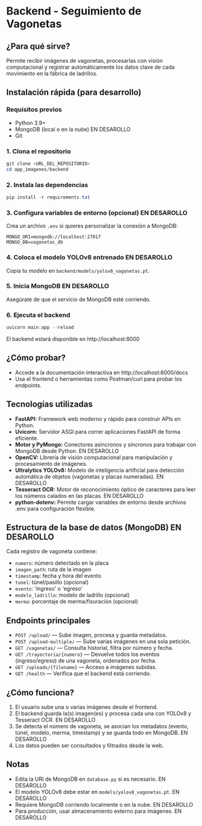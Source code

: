 # Backend - Seguimiento de Vagonetas

## ¿Para qué sirve?
Permite recibir imágenes de vagonetas, procesarlas con visión computacional y registrar automáticamente los datos clave de cada movimiento en la fábrica de ladrillos.

## Instalación rápida (para desarrollo)

### Requisitos previos
- Python 3.9+
- MongoDB (local o en la nube) EN DESAROLLO
- Git

### 1. Clona el repositorio
```powershell
git clone <URL_DEL_REPOSITORIO>
cd app_imagenes/backend
```

### 2. Instala las dependencias
```powershell
pip install -r requirements.txt
```

### 3. Configura variables de entorno (opcional) EN DESAROLLO
Crea un archivo `.env` si quieres personalizar la conexión a MongoDB:
```
MONGO_URI=mongodb://localhost:27017
MONGO_DB=vagonetas_db
```

### 4. Coloca el modelo YOLOv8 entrenado EN DESAROLLO
Copia tu modelo en `backend/models/yolov8_vagonetas.pt`.

### 5. Inicia MongoDB EN DESAROLLO
Asegúrate de que el servicio de MongoDB esté corriendo.

### 6. Ejecuta el backend
```powershell
uvicorn main:app --reload
```

El backend estará disponible en http://localhost:8000

## ¿Cómo probar?
- Accede a la documentación interactiva en http://localhost:8000/docs
- Usa el frontend o herramientas como Postman/curl para probar los endpoints.

## Tecnologías utilizadas
- **FastAPI:** Framework web moderno y rápido para construir APIs en Python.
- **Uvicorn:** Servidor ASGI para correr aplicaciones FastAPI de forma eficiente.
- **Motor y PyMongo:** Conectores asíncronos y síncronos para trabajar con MongoDB desde Python. EN DESAROLLO
- **OpenCV:** Librería de visión computacional para manipulación y procesamiento de imágenes.
- **Ultralytics YOLOv8:** Modelo de inteligencia artificial para detección automática de objetos (vagonetas y placas numeradas). EN DESAROLLO
- **Tesseract OCR:** Motor de reconocimiento óptico de caracteres para leer los números calados en las placas. EN DESAROLLO
- **python-dotenv:** Permite cargar variables de entorno desde archivos .env para configuración flexible.

## Estructura de la base de datos (MongoDB) EN DESAROLLO
Cada registro de vagoneta contiene:
- `numero`: número detectado en la placa
- `imagen_path`: ruta de la imagen
- `timestamp`: fecha y hora del evento
- `tunel`: túnel/pasillo (opcional)
- `evento`: 'ingreso' o 'egreso'
- `modelo_ladrillo`: modelo de ladrillo (opcional)
- `merma`: porcentaje de merma/fisuración (opcional)

## Endpoints principales
- `POST /upload/` — Sube imagen, procesa y guarda metadatos.
- `POST /upload-multiple/` — Sube varias imágenes en una sola petición.
- `GET /vagonetas/` — Consulta historial, filtra por número y fecha.
- `GET /trayectoria/{numero}` — Devuelve todos los eventos (ingreso/egreso) de una vagoneta, ordenados por fecha.
- `GET /uploads/{filename}` — Acceso a imágenes subidas.
- `GET /health` — Verifica que el backend está corriendo.

## ¿Cómo funciona?
1. El usuario sube una o varias imágenes desde el frontend.
2. El backend guarda la(s) imagen(es) y procesa cada una con YOLOv8 y Tesseract OCR. EN DESAROLLO
3. Se detecta el número de vagoneta, se asocian los metadatos (evento, túnel, modelo, merma, timestamp) y se guarda todo en MongoDB. EN DESAROLLO
4. Los datos pueden ser consultados y filtrados desde la web.

## Notas
- Edita la URI de MongoDB en `database.py` si es necesario. EN DESAROLLO
- El modelo YOLOv8 debe estar en `models/yolov8_vagonetas.pt`. EN DESAROLLO
- Requiere MongoDB corriendo localmente o en la nube. EN DESAROLLO
- Para producción, usar almacenamiento externo para imágenes. EN DESAROLLO
